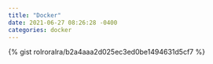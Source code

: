 ```yaml
---
title: "Docker"
date: 2021-06-27 08:26:28 -0400
categories: docker
---
```


{% gist rolroralra/b2a4aaa2d025ec3ed0be1494631d5cf7 %}
